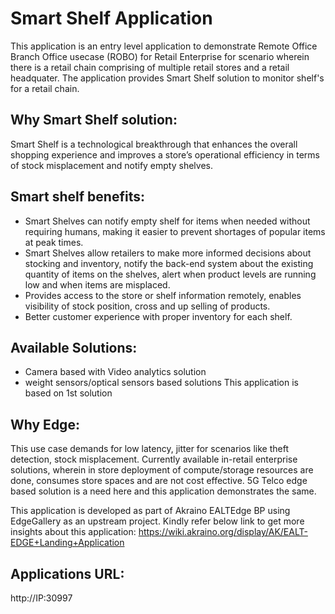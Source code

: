﻿Smart Shelf Application
===========================

This application is an entry level application to demonstrate Remote Office Branch Office usecase (ROBO) for Retail Enterprise for scenario wherein there is a retail chain comprising of multiple retail stores and a retail headquater. 
The application provides Smart Shelf solution to monitor shelf's for a retail chain.

Why Smart Shelf solution:
------------------------------
Smart Shelf is a technological breakthrough that enhances the overall shopping experience and improves a store’s operational efficiency in terms of stock misplacement and notify empty shelves.
 
Smart shelf benefits:
---------------------
- Smart Shelves can notify empty shelf for items when needed without requiring humans, making it easier to prevent
 shortages of popular items at peak times.
- Smart Shelves allow retailers to make more informed decisions about stocking and inventory, notify the back-end
 system about the existing quantity of items on the shelves, alert when product levels are running low and when items are misplaced.
- Provides access to the store or shelf information remotely, enables visibility of stock position, cross and up
 selling of products.
- Better customer experience with proper inventory for each shelf.

Available Solutions:
-------------------------
- Camera based with Video analytics solution
- weight sensors/optical sensors based solutions
This application is based on 1st solution
 
Why Edge: 
------------------------
This use case demands for low latency, jitter for scenarios like theft detection, stock misplacement. 
Currently available in-retail enterprise solutions, wherein in store deployment of compute/storage resources
 are done, consumes store spaces and are not cost effective. 5G Telco edge based solution is a need here and this
  application demonstrates the same.
  
This application is developed as part of Akraino EALTEdge BP using EdgeGallery as an upstream project. Kindly refer
 below link to get more insights about this application:
https://wiki.akraino.org/display/AK/EALT-EDGE+Landing+Application


Applications URL:
--------------------------------
http://IP:30997
